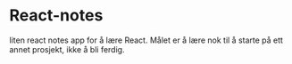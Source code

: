 # React-notes
liten react notes app for å lære React.  Målet er å lære nok til å starte på ett annet prosjekt, ikke å bli ferdig. 
